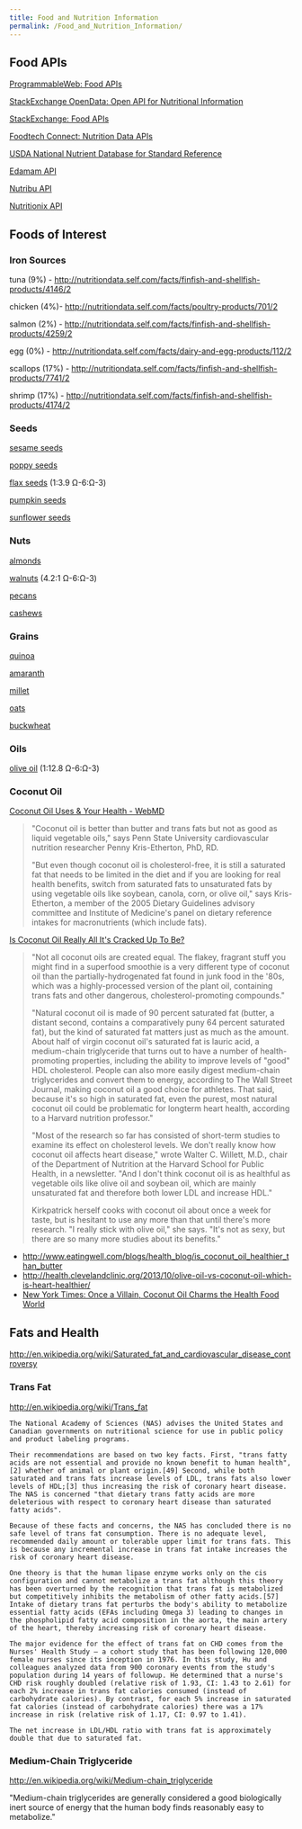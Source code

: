 ```yaml
---
title: Food and Nutrition Information
permalink: /Food_and_Nutrition_Information/
---
```


Food APIs
---------

[ProgrammableWeb: Food APIs](http://www.programmableweb.com/category/food/apis?category=20048)

[StackExchange OpenData: Open API for Nutritional Information](http://opendata.stackexchange.com/questions/269/open-api-for-nutritional-information-and-or-food-barcodes)

[StackExchange: Food APIs](http://stackoverflow.com/questions/2414238/where-get-data-api-for-get-food-recipe-and-or-nutrition-facts)

[Foodtech Connect: Nutrition Data APIs](http://www.foodtechconnect.com/2012/08/16/nutrition-data-api/)

[USDA National Nutrient Database for Standard Reference](https://www.ars.usda.gov/Services/docs.htm?docid=8964)

[Edamam API](https://developer.edamam.com/)

[Nutribu API](http://developer.nutribu.com/)

[Nutritionix API](http://www.nutritionix.com/)

Foods of Interest
-----------------

### Iron Sources

tuna (9%) - <http://nutritiondata.self.com/facts/finfish-and-shellfish-products/4146/2>

chicken (4%)- <http://nutritiondata.self.com/facts/poultry-products/701/2>

salmon (2%) - <http://nutritiondata.self.com/facts/finfish-and-shellfish-products/4259/2>

egg (0%) - <http://nutritiondata.self.com/facts/dairy-and-egg-products/112/2>

scallops (17%) - <http://nutritiondata.self.com/facts/finfish-and-shellfish-products/7741/2>

shrimp (17%) - <http://nutritiondata.self.com/facts/finfish-and-shellfish-products/4174/2>

### Seeds

[sesame seeds](http://nutritiondata.self.com/facts/nut-and-seed-products/3157/2)

[poppy seeds](http://nutritiondata.self.com/facts/spices-and-herbs/203/2)

[flax seeds](http://nutritiondata.self.com/facts/nut-and-seed-products/3163/2) (1:3.9 Ω-6:Ω-3)

[pumpkin seeds](http://nutritiondata.self.com/facts/nut-and-seed-products/3066/2)

[sunflower seeds](http://nutritiondata.self.com/facts/nut-and-seed-products/3076/2)

### Nuts

[almonds](http://nutritiondata.self.com/facts/nut-and-seed-products/3085/2)

[walnuts](http://nutritiondata.self.com/facts/nut-and-seed-products/3138/2) (4.2:1 Ω-6:Ω-3)

[pecans](http://nutritiondata.self.com/facts/nut-and-seed-products/3129/2)

[cashews](http://nutritiondata.self.com/facts/nut-and-seed-products/3095/2)

### Grains

[quinoa](http://nutritiondata.self.com/facts/cereal-grains-and-pasta/5705/2)

[amaranth](http://nutritiondata.self.com/facts/cereal-grains-and-pasta/5676/2)

[millet](http://nutritiondata.self.com/facts/cereal-grains-and-pasta/5701/2)

[oats](http://nutritiondata.self.com/facts/breakfast-cereals/1597/2)

[buckwheat](http://nutritiondata.self.com/facts/cereal-grains-and-pasta/5682/2)

### Oils

[olive oil](http://nutritiondata.self.com/facts/fats-and-oils/509/2) (1:12.8 Ω-6:Ω-3)

### Coconut Oil

[Coconut Oil Uses & Your Health - WebMD](http://www.webmd.com/diet/features/coconut-oil-and-health)

> "Coconut oil is better than butter and trans fats but not as good as liquid vegetable oils," says Penn State University cardiovascular nutrition researcher Penny Kris-Etherton, PhD, RD.
>
> "But even though coconut oil is cholesterol-free, it is still a saturated fat that needs to be limited in the diet and if you are looking for real health benefits, switch from saturated fats to unsaturated fats by using vegetable oils like soybean, canola, corn, or olive oil," says Kris-Etherton, a member of the 2005 Dietary Guidelines advisory committee and Institute of Medicine's panel on dietary reference intakes for macronutrients (which include fats).

[Is Coconut Oil Really All It's Cracked Up To Be?](http://www.huffingtonpost.com/2014/04/22/coconut-oil-healthy_n_5167057.html)

> "Not all coconut oils are created equal. The flakey, fragrant stuff you might find in a superfood smoothie is a very different type of coconut oil than the partially-hydrogenated fat found in junk food in the '80s, which was a highly-processed version of the plant oil, containing trans fats and other dangerous, cholesterol-promoting compounds."
>
> "Natural coconut oil is made of 90 percent saturated fat (butter, a distant second, contains a comparatively puny 64 percent saturated fat), but the kind of saturated fat matters just as much as the amount. About half of virgin coconut oil's saturated fat is lauric acid, a medium-chain triglyceride that turns out to have a number of health-promoting properties, including the ability to improve levels of "good" HDL cholesterol. People can also more easily digest medium-chain triglycerides and convert them to energy, according to The Wall Street Journal, making coconut oil a good choice for athletes. That said, because it's so high in saturated fat, even the purest, most natural coconut oil could be problematic for longterm heart health, according to a Harvard nutrition professor."
>
> "Most of the research so far has consisted of short-term studies to examine its effect on cholesterol levels. We don't really know how coconut oil affects heart disease," wrote Walter C. Willett, M.D., chair of the Department of Nutrition at the Harvard School for Public Health, in a newsletter. "And I don't think coconut oil is as healthful as vegetable oils like olive oil and soybean oil, which are mainly unsaturated fat and therefore both lower LDL and increase HDL."
>
> Kirkpatrick herself cooks with coconut oil about once a week for taste, but is hesitant to use any more than that until there's more research. "I really stick with olive oil," she says. "It's not as sexy, but there are so many more studies about its benefits."

-   <http://www.eatingwell.com/blogs/health_blog/is_coconut_oil_healthier_than_butter>
-   <http://health.clevelandclinic.org/2013/10/olive-oil-vs-coconut-oil-which-is-heart-healthier/>
-   [New York Times: Once a Villain, Coconut Oil Charms the Health Food World](http://www.nytimes.com/2011/03/02/dining/02Appe.html?pagewanted=all&_r=0)

Fats and Health
---------------

<http://en.wikipedia.org/wiki/Saturated_fat_and_cardiovascular_disease_controversy>

### Trans Fat

<http://en.wikipedia.org/wiki/Trans_fat>

    The National Academy of Sciences (NAS) advises the United States and Canadian governments on nutritional science for use in public policy and product labeling programs.

    Their recommendations are based on two key facts. First, "trans fatty acids are not essential and provide no known benefit to human health",[2] whether of animal or plant origin.[49] Second, while both saturated and trans fats increase levels of LDL, trans fats also lower levels of HDL;[3] thus increasing the risk of coronary heart disease. The NAS is concerned "that dietary trans fatty acids are more deleterious with respect to coronary heart disease than saturated fatty acids".

    Because of these facts and concerns, the NAS has concluded there is no safe level of trans fat consumption. There is no adequate level, recommended daily amount or tolerable upper limit for trans fats. This is because any incremental increase in trans fat intake increases the risk of coronary heart disease.

    One theory is that the human lipase enzyme works only on the cis configuration and cannot metabolize a trans fat although this theory has been overturned by the recognition that trans fat is metabolized but competitively inhibits the metabolism of other fatty acids.[57] Intake of dietary trans fat perturbs the body's ability to metabolize essential fatty acids (EFAs including Omega 3) leading to changes in the phospholipid fatty acid composition in the aorta, the main artery of the heart, thereby increasing risk of coronary heart disease.

    The major evidence for the effect of trans fat on CHD comes from the Nurses' Health Study — a cohort study that has been following 120,000 female nurses since its inception in 1976. In this study, Hu and colleagues analyzed data from 900 coronary events from the study's population during 14 years of followup. He determined that a nurse's CHD risk roughly doubled (relative risk of 1.93, CI: 1.43 to 2.61) for each 2% increase in trans fat calories consumed (instead of carbohydrate calories). By contrast, for each 5% increase in saturated fat calories (instead of carbohydrate calories) there was a 17% increase in risk (relative risk of 1.17, CI: 0.97 to 1.41).

    The net increase in LDL/HDL ratio with trans fat is approximately double that due to saturated fat.

### Medium-Chain Triglyceride

<http://en.wikipedia.org/wiki/Medium-chain_triglyceride>

"Medium-chain triglycerides are generally considered a good biologically inert source of energy that the human body finds reasonably easy to metabolize."
